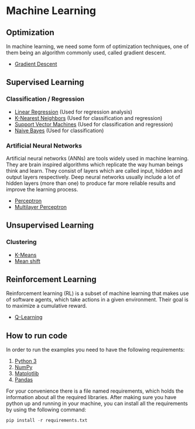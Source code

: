 # Machine Learning

## Optimization

In machine learning, we need some form of optimization techniques, one of them being an algorithm commonly used, called gradient descent.

* [Gradient Descent](https://github.com/sotostzam/artificial-intelligence/tree/master/machine-learning/gradient-descent)

## Supervised Learning

### Classification / Regression

* [Linear Regression](https://github.com/sotostzam/artificial-intelligence/tree/master/machine-learning/linear-regression) (Used for regression analysis)
* [K-Nearest Neighbors](https://github.com/sotostzam/artificial-intelligence/tree/master/machine-learning/k-nearest-neighbors) (Used for classification and regression)
* [Support Vector Machines](https://github.com/sotostzam/artificial-intelligence/tree/master/machine-learning/support-vector-machine) (Used for classification and regression)
* [Naive Bayes](https://github.com/sotostzam/artificial-intelligence/tree/master/machine-learning/naive-bayes) (Used for classification)

### Artificial Neural Networks

Artificial neural networks (ANNs) are tools widely used in machine learning. They are brain inspired algorithms which replicate the way human beings think and learn. They consist of layers which are called input, hidden and output layers respectively. Deep neural networks usually include a lot of hidden layers (more than one) to produce far more reliable results and improve the learning process.

* [Perceptron](https://github.com/sotostzam/artificial-intelligence/tree/master/machine-learning/perceptron)
* [Multilayer Perceptron](https://github.com/sotostzam/artificial-intelligence/tree/master/machine-learning/multilayer-perceptron)

## Unsupervised Learning

### Clustering

* [K-Means](https://github.com/sotostzam/artificial-intelligence/tree/master/machine-learning/k-means)
* [Mean shift](https://github.com/sotostzam/artificial-intelligence/tree/master/machine-learning/mean-shift)

## Reinforcement Learning

Reinforcement learning (RL) is a subset of machine learning that makes use of software agents, which take actions in a given environment. Their goal is to maximize a cumulative reward.

* [Q-Learning](https://github.com/sotostzam/artificial-intelligence/tree/master/machine-learning/q-learning)

## How to run code

In order to run the examples you need to have the following requirements:

1) [Python 3](https://www.python.org/downloads/)
2) [NumPy](http://www.numpy.org/)
3) [Matplotlib](http://matplotlib.org/)
4) [Pandas](https://pandas.pydata.org/)

For your convenience there is a file named requirements, which holds the information about all the required libraries. After making sure you have python up and running in your machine, you can install all the requirements by using the following command:

```Python
pip install -r requirements.txt
```
